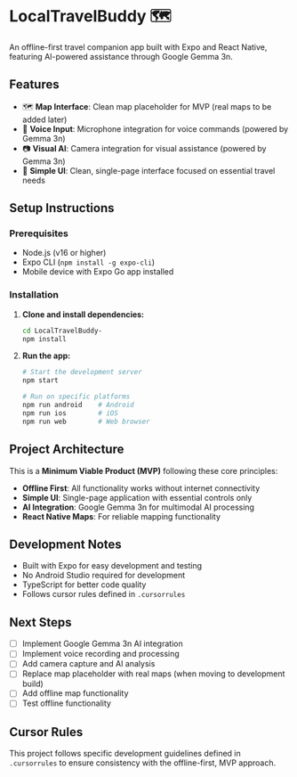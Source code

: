 # LocalTravelBuddy 🗺️

An offline-first travel companion app built with Expo and React Native, featuring AI-powered assistance through Google Gemma 3n.

## Features

- 🗺️ **Map Interface**: Clean map placeholder for MVP (real maps to be added later)
- 🎤 **Voice Input**: Microphone integration for voice commands (powered by Gemma 3n)
- 📷 **Visual AI**: Camera integration for visual assistance (powered by Gemma 3n)
- 📱 **Simple UI**: Clean, single-page interface focused on essential travel needs

## Setup Instructions

### Prerequisites

- Node.js (v16 or higher)
- Expo CLI (`npm install -g expo-cli`)
- Mobile device with Expo Go app installed

### Installation

1. **Clone and install dependencies:**
   ```bash
   cd LocalTravelBuddy-
   npm install
   ```

2. **Run the app:**
   ```bash
   # Start the development server
   npm start

   # Run on specific platforms
   npm run android    # Android
   npm run ios        # iOS
   npm run web        # Web browser
   ```

## Project Architecture

This is a **Minimum Viable Product (MVP)** following these core principles:

- **Offline First**: All functionality works without internet connectivity
- **Simple UI**: Single-page application with essential controls only
- **AI Integration**: Google Gemma 3n for multimodal AI processing
- **React Native Maps**: For reliable mapping functionality

## Development Notes

- Built with Expo for easy development and testing
- No Android Studio required for development
- TypeScript for better code quality
- Follows cursor rules defined in `.cursorrules`

## Next Steps

- [ ] Implement Google Gemma 3n AI integration
- [ ] Implement voice recording and processing
- [ ] Add camera capture and AI analysis
- [ ] Replace map placeholder with real maps (when moving to development build)
- [ ] Add offline map functionality
- [ ] Test offline functionality

## Cursor Rules

This project follows specific development guidelines defined in `.cursorrules` to ensure consistency with the offline-first, MVP approach. 